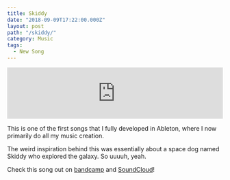 ```yaml
---
title: Skiddy
date: "2018-09-09T17:22:00.000Z"
layout: post
path: "/skiddy/"
category: Music
tags:
  - New Song
---
```

<iframe style="border: 0; width: 100%; height: 120px;" src="https://bandcamp.com/EmbeddedPlayer/track=1590625091/size=large/bgcol=ffffff/linkcol=333333/tracklist=false/artwork=small/transparent=true/" seamless><a href="http://bangtilde.bandcamp.com/track/skiddy">Skiddy by Bang Tilde</a></iframe>

This is one of the first songs that I fully developed in Ableton, where I now primarily do all my music creation.

The weird inspiration behind this was essentially about a space dog named Skiddy who explored the galaxy. So uuuuh, yeah.

Check this song out on [bandcamp](https://bang-tilde.bandcamp.com/track/skiddy) and [SoundCloud](https://soundcloud.com/bang-tilde/skiddy)!
